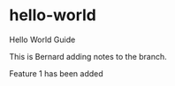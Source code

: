 # hello-world
Hello World Guide 

This is Bernard adding notes to the branch.

Feature 1 has been added
